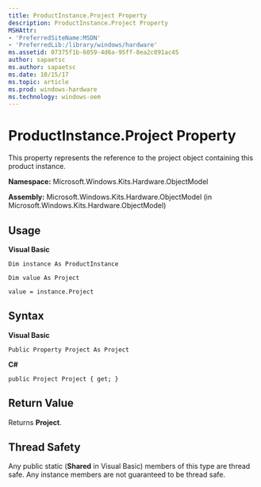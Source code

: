 ```yaml
---
title: ProductInstance.Project Property
description: ProductInstance.Project Property
MSHAttr:
- 'PreferredSiteName:MSDN'
- 'PreferredLib:/library/windows/hardware'
ms.assetid: 07375f1b-6059-4d6a-95ff-8ea2c091ac45
author: sapaetsc
ms.author: sapaetsc
ms.date: 10/15/17
ms.topic: article
ms.prod: windows-hardware
ms.technology: windows-oem
---
```


# ProductInstance.Project Property


This property represents the reference to the project object containing this product instance.

**Namespace:** Microsoft.Windows.Kits.Hardware.ObjectModel

**Assembly:** Microsoft.Windows.Kits.Hardware.ObjectModel (in Microsoft.Windows.Kits.Hardware.ObjectModel)

## <span id="Usage"></span><span id="usage"></span><span id="USAGE"></span>Usage


**Visual Basic**

`Dim instance As ProductInstance`

`Dim value As Project`

`value = instance.Project`

## <span id="Syntax"></span><span id="syntax"></span><span id="SYNTAX"></span>Syntax


**Visual Basic**

`Public Property Project As Project`

**C#**

`public Project Project { get; }`

## <span id="Return_Value"></span><span id="return_value"></span><span id="RETURN_VALUE"></span>Return Value


Returns **Project**.

## <span id="Thread_Safety"></span><span id="thread_safety"></span><span id="THREAD_SAFETY"></span>Thread Safety


Any public static (**Shared** in Visual Basic) members of this type are thread safe. Any instance members are not guaranteed to be thread safe.

 

 






